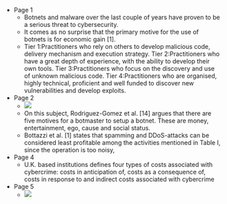 - Page 1
    - Botnets and malware over the last couple of years have proven to be a serious threat to cybersecurity. 
    - It comes as no surprise that the primary motive for the use of botnets is for economic gain [1].
    - Tier 1:Practitioners who rely on others to develop malicious code, delivery mechanism and execution strategy. Tier 2:Practitioners who have a great depth of experience, with the ability to develop their own tools. Tier 3:Practitioners who focus on the discovery and use of unknown malicious code. Tier 4:Practitioners who are organised, highly technical, proficient and well funded to discover new vulnerabilities and develop exploits.
- Page 2
    - ![](local:///home/mali/remnote/remnote-614c8a3b6997e6001643dfce/files/NjFMQS-G6TExmrZJKfgmYyAGzqwxd577fLA1_NrVzzQdW7k4aA6alVTuKLKRu-NX_vbLi_lHgMeLBoI-rqQC2mIdfdtQgc-kU78TEbqllktNyZbypQeMo2ozTLSw2xe2.png) 
    - On this subject, Rodriguez-Gomez et al. [14] argues that there are five motives for a botmaster to setup a botnet. These are money, entertainment, ego, cause and social status.
    - Bottazzi et al. [1] states that spamming and DDoS-attacks can be considered least profitable among the activities mentioned in Table I, since the operation is too noisy,
- Page 4
    - U.K. based institutions defines four types of costs associated with cybercrime: costs in anticipation of, costs as a consequence of, costs in response to and indirect costs associated with cybercrime
- Page 5
    - ![](local:///home/mali/remnote/remnote-614c8a3b6997e6001643dfce/files/2dPSku7jFO8TxzlmgzREJziaRQUrehMyZpH9xWZNi7MRVk0j5MHfwsQbJ7j614AWfJnq_75w_wwJI2YvEP8r8yz6dVpTK4OYDBrgNF37sqKqrlXhbVeDzDDKE7EtyqHW.png) 
